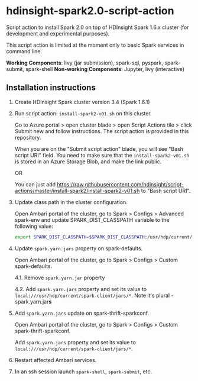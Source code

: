 # hdinsight-spark2.0-script-action
Script action to install Spark 2.0 on top of HDInsight Spark 1.6.x cluster (for development and experimental purposes).

This script action is limited at the moment only to basic Spark services in command line. 

**Working Components**: livy (jar submission), spark-sql, pyspark, spark-submit, spark-shell 
**Non-working Components**: Jupyter, livy (interactive)

## Installation instructions

1. Create HDInsight Spark cluster version 3.4 (Spark 1.6.1)
2. Run script action: `install-spark2-v01.sh` on this cluster. 

    Go to Azure portal > open cluster blade > open Script Actions tile > click Submit new and follow instructions. The script action is provided in this repository.
    
    When you are on the "Submit script action" blade, you will see "Bash script URI" field. You need to make sure that the `install-spark2-v01.sh` is stored in an Azure Storage Blob, and make the link public.
    
    OR
    
    You can just add https://raw.githubusercontent.com/hdinsight/script-actions/master/install-spark2/install-spark2-v01.sh to "Bash script URI".
    
3. Update class path in the cluster configuration. 

    Open Ambari portal of the cluster, go to Spark > Configs > Advanced spark-env and update SPARK_DIST_CLASSPATH variable to the following value:

	```bash
    export SPARK_DIST_CLASSPATH=$SPARK_DIST_CLASSPATH:/usr/hdp/current/spark-historyserver/conf/:/usr/hdp/current/spark-client/jars/datanucleus-api-jdo-3.2.6.jar:/usr/hdp/current/spark-client/jars/datanucleus-rdbms-3.2.9.jar:/usr/hdp/current/spark-client/jars/datanucleus-core-3.2.10.jar:/etc/hadoop/conf/:/usr/lib/hdinsight-datalake/*:/usr/hdp/current/hadoop-client/hadoop-azure.jar:/usr/hdp/current/hadoop-client/lib/azure-storage-2.2.0.jar:/usr/lib/hdinsight-logging/mdsdclient-1.0.jar:/usr/lib/hdinsight-logging/microsoft-log4j-etwappender-1.0.jar:/usr/lib/hdinsight-logging/json-simple-1.1.jar:/usr/hdp/current/hadoop/client/slf4j-log4j12.jar:/usr/hdp/current/hadoop/client/slf4j-api.jar:/usr/hdp/current/hadoop/hadoop-common.jar:/usr/hdp/current/hadoop/hadoop-azure.jar:/usr/hdp/current/hadoop/client/log4j.jar:/usr/hdp/current/hadoop/client/commons-configuration-1.6.jar:/usr/hdp/current/hadoop/lib/*:/usr/hdp/current/hadoop/client/*:/usr/hdp/current/spark-client/conf/:/usr/hdp/current/hadoop-yarn/hadoop-yarn-server-web-proxy.jar:/usr/hdp/current/spark-client/jars/spark-yarn_2.11-2.0.0.jar:/usr/hdp/current/spark-client/jars/*:
	```

4. Update `spark.yarn.jars` property on spark-defaults. 

    Open Ambari portal of the cluster, go to Spark > Configs > Custom spark-defaults.
	
	4.1. Remove `spark.yarn.jar` property
	
	4.2. Add `spark.yarn.jars` property and set its value to `local:///usr/hdp/current/spark-client/jars/*`. Note it's plural - spark.yarn.jar**s**
    
5. Add `spark.yarn.jars` update on spark-thrift-sparkconf. 

    Open Ambari portal of the cluster, go to Spark > Configs > Custom spark-thrift-sparkconf.
	
    Add `spark.yarn.jars` property and set its value to `local:///usr/hdp/current/spark-client/jars/*`. 

6. Restart affected Ambari services.
    
7. In an ssh session launch `spark-shell`, `spark-submit`, etc.
